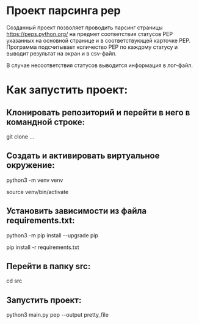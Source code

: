 # Проект парсинга pep

Созданный проект позволяет проводить парсинг страницы https://peps.python.org/ на предмет
соответствия статусов PEP указанных на основной странице и в соответствующей карточке PEP.
Программа подсчитывает количество PEP по каждому статусу и выводит результат на экран и в csv-файл.

В случае несоответствия статусов выводится информация в лог-файл.


# Как запустить проект:

## Клонировать репозиторий и перейти в него в командной строке:

git clone ...

## Cоздать и активировать виртуальное окружение:

python3 -m venv venv

source venv/bin/activate

## Установить зависимости из файла requirements.txt:

python3 -m pip install --upgrade pip

pip install -r requirements.txt

## Перейти в папку src:

cd src

## Запустить проект:

python3 main.py pep --output pretty_file
